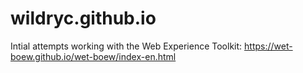 # wildryc.github.io

Intial attempts working with the Web Experience Toolkit: https://wet-boew.github.io/wet-boew/index-en.html
